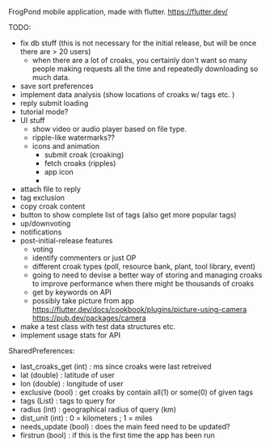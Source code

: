 FrogPond mobile application, made with flutter. https://flutter.dev/

TODO:
* fix db stuff (this is not necessary for the initial release, but will be once there are > 20 users)
    - when there are a lot of croaks, you certainly don't want so many people making requests all the time and repeatedly downloading so much data.
* save sort preferences
* implement data analysis (show locations of croaks w/ tags etc. )
* reply submit loading
* tutorial mode?
* UI stuff
  - show video or audio player based on file type.
  - ripple-like watermarks??
  - icons and animation
    - submit croak (croaking)
    - fetch croaks (ripples)
    - app icon
    -
* attach file to reply
* tag exclusion
* copy croak content
* button to show complete list of tags (also get more popular tags)
* up/downvoting
* notifications
* post-initial-release features
  - voting
  - identify commenters or just OP
  - different croak types (poll, resource bank, plant, tool library, event)
  - going to need to devise a better way of storing and managing croaks to improve performance when there might be thousands
   of croaks
  - get by keywords on API
  - possibly take picture from app https://flutter.dev/docs/cookbook/plugins/picture-using-camera
      https://pub.dev/packages/camera
* make a test class with test data structures etc.
* implement usage stats for API

SharedPreferences:
  * last_croaks_get (int) : ms since croaks were last retreived
  * lat (double) : latitude of user
  * lon (double) : longitude of user
  * exclusive (bool) : get croaks by contain all(1) or some(0) of given tags
  * tags (List<String>) : tags to query for
  * radius (int) : geographical radius of query (km)
  * dist_unit (int) : 0 = kilometers ; 1 = miles
  * needs_update (bool) : does the main feed need to be updated?
  * firstrun (bool) : if this is the first time the app has been run